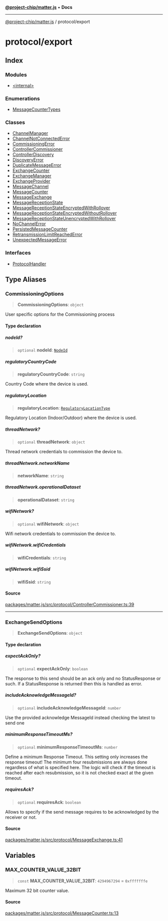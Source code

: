 [**@project-chip/matter.js**](../../README.md) • **Docs**

***

[@project-chip/matter.js](../../modules.md) / protocol/export

# protocol/export

## Index

### Modules

- [\<internal\>](-internal-/README.md)

### Enumerations

- [MessageCounterTypes](enumerations/MessageCounterTypes.md)

### Classes

- [ChannelManager](classes/ChannelManager.md)
- [ChannelNotConnectedError](classes/ChannelNotConnectedError.md)
- [CommissioningError](classes/CommissioningError.md)
- [ControllerCommissioner](classes/ControllerCommissioner.md)
- [ControllerDiscovery](classes/ControllerDiscovery.md)
- [DiscoveryError](classes/DiscoveryError.md)
- [DuplicateMessageError](classes/DuplicateMessageError.md)
- [ExchangeCounter](classes/ExchangeCounter.md)
- [ExchangeManager](classes/ExchangeManager.md)
- [ExchangeProvider](classes/ExchangeProvider.md)
- [MessageChannel](classes/MessageChannel.md)
- [MessageCounter](classes/MessageCounter.md)
- [MessageExchange](classes/MessageExchange.md)
- [MessageReceptionState](classes/MessageReceptionState.md)
- [MessageReceptionStateEncryptedWithRollover](classes/MessageReceptionStateEncryptedWithRollover.md)
- [MessageReceptionStateEncryptedWithoutRollover](classes/MessageReceptionStateEncryptedWithoutRollover.md)
- [MessageReceptionStateUnencryptedWithRollover](classes/MessageReceptionStateUnencryptedWithRollover.md)
- [NoChannelError](classes/NoChannelError.md)
- [PersistedMessageCounter](classes/PersistedMessageCounter.md)
- [RetransmissionLimitReachedError](classes/RetransmissionLimitReachedError.md)
- [UnexpectedMessageError](classes/UnexpectedMessageError.md)

### Interfaces

- [ProtocolHandler](interfaces/ProtocolHandler.md)

## Type Aliases

### CommissioningOptions

> **CommissioningOptions**: `object`

User specific options for the Commissioning process

#### Type declaration

##### nodeId?

> `optional` **nodeId**: [`NodeId`](../../datatype/export/README.md#nodeid)

##### regulatoryCountryCode

> **regulatoryCountryCode**: `string`

Country Code where the device is used.

##### regulatoryLocation

> **regulatoryLocation**: [`RegulatoryLocationType`](../../cluster/export/namespaces/GeneralCommissioning/enumerations/RegulatoryLocationType.md)

Regulatory Location (Indoor/Outdoor) where the device is used.

##### threadNetwork?

> `optional` **threadNetwork**: `object`

Thread network credentials to commission the device to.

##### threadNetwork.networkName

> **networkName**: `string`

##### threadNetwork.operationalDataset

> **operationalDataset**: `string`

##### wifiNetwork?

> `optional` **wifiNetwork**: `object`

Wifi network credentials to commission the device to.

##### wifiNetwork.wifiCredentials

> **wifiCredentials**: `string`

##### wifiNetwork.wifiSsid

> **wifiSsid**: `string`

#### Source

[packages/matter.js/src/protocol/ControllerCommissioner.ts:39](https://github.com/project-chip/matter.js/blob/7a8cbb56b87d4ccf34bec5a9a95ab40a1711324f/packages/matter.js/src/protocol/ControllerCommissioner.ts#L39)

***

### ExchangeSendOptions

> **ExchangeSendOptions**: `object`

#### Type declaration

##### expectAckOnly?

> `optional` **expectAckOnly**: `boolean`

The response to this send should be an ack only and no StatusResponse or such. If a StatusResponse is returned
then this is handled as error.

##### includeAcknowledgeMessageId?

> `optional` **includeAcknowledgeMessageId**: `number`

Use the provided acknowledge MessageId instead checking the latest to send one

##### minimumResponseTimeoutMs?

> `optional` **minimumResponseTimeoutMs**: `number`

Define a minimum Response Timeout. This setting only increases the response timeout! The minimum four
resubmissions are always done regardless of what is specified here. The logic will check if the timeout is
reached after each resubmission, so it is not checked exact at the given timeout.

##### requiresAck?

> `optional` **requiresAck**: `boolean`

Allows to specify if the send message requires to be acknowledged by the receiver or not.

#### Source

[packages/matter.js/src/protocol/MessageExchange.ts:41](https://github.com/project-chip/matter.js/blob/7a8cbb56b87d4ccf34bec5a9a95ab40a1711324f/packages/matter.js/src/protocol/MessageExchange.ts#L41)

## Variables

### MAX\_COUNTER\_VALUE\_32BIT

> `const` **MAX\_COUNTER\_VALUE\_32BIT**: `4294967294` = `0xfffffffe`

Maximum 32 bit counter value.

#### Source

[packages/matter.js/src/protocol/MessageCounter.ts:13](https://github.com/project-chip/matter.js/blob/7a8cbb56b87d4ccf34bec5a9a95ab40a1711324f/packages/matter.js/src/protocol/MessageCounter.ts#L13)
